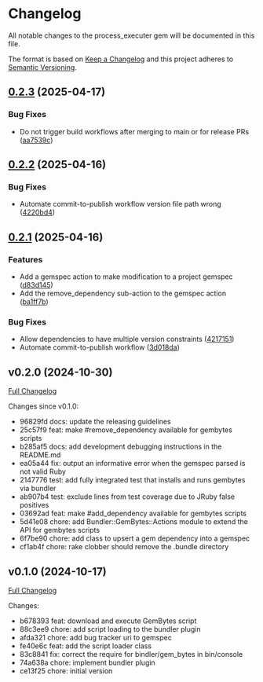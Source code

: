 # Changelog

All notable changes to the process_executer gem will be documented in this file.

The format is based on [Keep a Changelog](https://keepachangelog.com/en/1.0.0/)
and this project adheres to [Semantic Versioning](https://semver.org/spec/v2.0.0.html).

## [0.2.3](https://github.com/main-branch/bundler-gem_bytes/compare/v0.2.2...v0.2.3) (2025-04-17)


### Bug Fixes

* Do not trigger build workflows after merging to main or for release PRs ([aa7539c](https://github.com/main-branch/bundler-gem_bytes/commit/aa7539c344a900375597a707d1be2256bb19775c))

## [0.2.2](https://github.com/main-branch/bundler-gem_bytes/compare/v0.2.1...v0.2.2) (2025-04-16)


### Bug Fixes

* Automate commit-to-publish workflow version file path wrong ([4220bd4](https://github.com/main-branch/bundler-gem_bytes/commit/4220bd4428cc4841d56c65fb86540d9237b0944b))

## [0.2.1](https://github.com/main-branch/bundler-gem_bytes/compare/v0.2.0...v0.2.1) (2025-04-16)


### Features

* Add a gemspec action to make modification to a project gemspec ([d83d145](https://github.com/main-branch/bundler-gem_bytes/commit/d83d14598922fe8b54de12b92232e8cae6e6e668))
* Add the remove_dependency sub-action to the gemspec action ([ba1ff7b](https://github.com/main-branch/bundler-gem_bytes/commit/ba1ff7b8401ff7dd29c37f457da14452ce55c8f2))


### Bug Fixes

* Allow dependencies to have multiple version constraints ([4217151](https://github.com/main-branch/bundler-gem_bytes/commit/421715118af964e5e53ae35cda445e5b2dfd4f48))
* Automate commit-to-publish workflow ([3d018da](https://github.com/main-branch/bundler-gem_bytes/commit/3d018da4b2ac3caceaa81dd12a0b7771fc03db18))

## v0.2.0 (2024-10-30)

[Full Changelog](https://github.com/main-branch/bundler-gem_bytes/compare/v0.1.0..v0.2.0)

Changes since v0.1.0:

* 96829fd docs: update the releasing guidelines
* 25c57f9 feat: make #remove_dependency available for gembytes scripts
* b285af5 docs: add development debugging instructions in the README.md
* ea05a44 fix: output an informative error when the gemspec parsed is not valid Ruby
* 2147776 test: add fully integrated test that installs and runs gembytes via bundler
* ab907b4 test: exclude lines from test coverage due to JRuby false positives
* 03692ad feat: make #add_dependency available for gembytes scripts
* 5d41e08 chore: add Bundler::GemBytes::Actions module to extend the API for gembytes scripts
* 6f7be90 chore: add class to upsert a gem dependency into a gemspec
* cf1ab4f chore: rake clobber should remove the .bundle directory

## v0.1.0 (2024-10-17)

[Full Changelog](https://github.com/main-branch/bundler-gem_bytes/compare/ce13f25..v0.1.0)

Changes:

* b678393 feat: download and execute GemBytes script
* 88c3ee9 chore: add script loading to the bundler plugin
* afda321 chore: add bug tracker uri to gemspec
* fe40e6c feat: add the script loader class
* 83c8841 fix: correct the require for bindler/gem_bytes in bin/console
* 74a638a chore: implement bundler plugin
* ce13f25 chore: initial version
